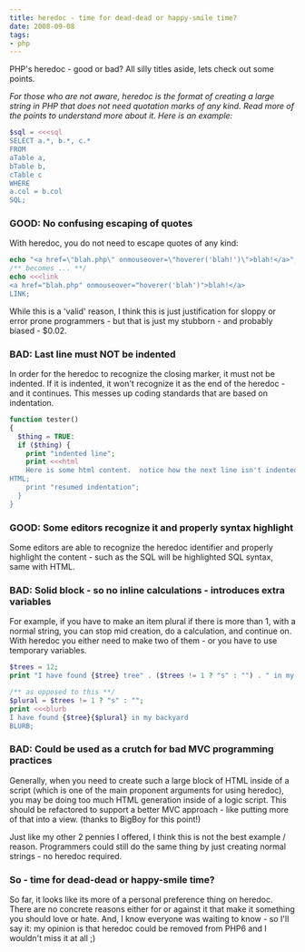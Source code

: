 ```yaml
---
title: heredoc - time for dead-dead or happy-smile time?
date: 2008-09-08
tags:
- php
---
```

PHP's heredoc - good or bad?  All silly titles aside, lets check out some points.

<!--more-->

_For those who are not aware, heredoc is the format of creating a large string in PHP that does not need quotation marks of any kind.  Read more of the points to understand more about it.  Here is an example:_

```php
$sql = <<<sql
SELECT a.*, b.*, c.*
FROM
aTable a,
bTable b,
cTable c
WHERE
a.col = b.col
SQL;
```

### GOOD: No confusing escaping of quotes

With heredoc, you do not need to escape quotes of any kind:

```php
echo "<a href=\"blah.php\" onmouseover=\"hoverer('blah!')\">blah!</a>";
/** becomes ... **/
echo <<<link
<a href="blah.php" onmouseover="hoverer('blah')">blah!</a>
LINK;
```

While this is a 'valid' reason, I think this is just justification for sloppy or error prone programmers - but that is just my stubborn - and probably biased - $0.02.

### BAD: Last line must NOT be indented

In order for the heredoc to recognize the closing marker, it must not be indented.  If it is indented, it won't recognize it as the end of the heredoc - and it continues.  This messes up coding standards that are based on indentation.

```php
function tester()
{
  $thing = TRUE:
  if ($thing) {
    print "indented line";
    print <<<html
    Here is some html content.  notice how the next line isn't indented? that sucks!
HTML;
    print "resumed indentation";
  }
}
```

### GOOD: Some editors recognize it and properly syntax highlight

Some editors are able to recognize the heredoc identifier and properly highlight the content - such as the SQL will be highlighted SQL syntax, same with HTML.

### BAD: Solid block - so no inline calculations - introduces extra variables

For example, if you have to make an item plural if there is more than 1, with a normal string, you can stop mid creation, do a calculation, and continue on.  With heredoc you either need to make two of them - or you have to use temporary variables.

```php
$trees = 12;
print "I have found {$tree} tree" . ($trees != 1 ? "s" : "") . " in my backyard";

/** as opposed to this **/
$plural = $trees != 1 ? "s" : "";
print <<<blurb
I have found {$tree}{$plural} in my backyard
BLURB;
```

### BAD: Could be used as a crutch for bad MVC programming practices

Generally, when you need to create such a large block of HTML inside of a script (which is one of the main proponent arguments for using heredoc), you may be doing too much HTML generation inside of a logic script.  This should be refactored to support a better MVC approach - like putting more of that into a view.  (thanks to BigBoy for this point!)

Just like my other 2 pennies I offered, I think this is not the best example / reason.  Programmers could still do the same thing by just creating normal strings - no heredoc required.

### So - time for dead-dead or happy-smile time?

So far, it looks like its more of a personal preference thing on heredoc.  There are no concrete reasons either for or against it that make it something you should love or hate.  And, I know everyone was waiting to know - so I'll say it: my opinion is that heredoc could be removed from PHP6 and I wouldn't miss it at all ;)